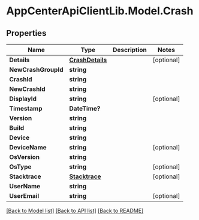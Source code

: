 # AppCenterApiClientLib.Model.Crash
## Properties

Name | Type | Description | Notes
------------ | ------------- | ------------- | -------------
**Details** | [**CrashDetails**](CrashDetails.md) |  | [optional] 
**NewCrashGroupId** | **string** |  | 
**CrashId** | **string** |  | 
**NewCrashId** | **string** |  | 
**DisplayId** | **string** |  | [optional] 
**Timestamp** | **DateTime?** |  | 
**Version** | **string** |  | 
**Build** | **string** |  | 
**Device** | **string** |  | 
**DeviceName** | **string** |  | [optional] 
**OsVersion** | **string** |  | 
**OsType** | **string** |  | [optional] 
**Stacktrace** | [**Stacktrace**](Stacktrace.md) |  | [optional] 
**UserName** | **string** |  | 
**UserEmail** | **string** |  | [optional] 

[[Back to Model list]](../README.md#documentation-for-models) [[Back to API list]](../README.md#documentation-for-api-endpoints) [[Back to README]](../README.md)

